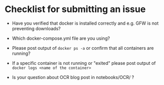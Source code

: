 # Checklist for submitting an issue 

- Have you verified that docker is installed correctly and e.g. GFW is not preventing downloads?

- Which docker-compose.yml file are you using?

- Please post output of `docker ps -a` or confirm that all containers are running?

- If a specific container is not running or "exited" please post output of `docker logs <name of the container>`

- Is your question about OCR blog post in notebooks/OCR/ ? 


